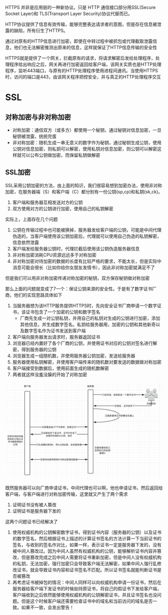 HTTPS 并非是应用层的一种新协议。只是 HTTP 通信接口部分用SSL(Secure Socket Layer)和 TLS(Transport Layer Security)协议代替而已。

HTTP协议提供了信息有效传输，能够完整表达请求者的意图，但是存在信息被泄露的缺陷，所有衍生了HTTPS。

通过对原有的HTTP信息进行加密，即使在中转过程中被抓包或代理截取泄露信息，他们也无法解密推测出原来的信息，这样就保证了HTTP信息传输的安全性

HTTPS就是提供了一个网关，拦截原有的请求，将请求解密后发给处理程序，处理程序给出响应之后，网关再进行加密返回给客户端，该网关实质也是HTTP处理程序，监听443端口，与原有的HTTP处理程序使用进程间通讯。当使用HTTPS时，访问的端口是443，由该网关程序把控安全，并与真正的HTTP处理程序交互

# SSL
## 对称加密与非对称加密
- 对称加密：通信双方（或多方）都使用一个秘钥，通过秘钥对信息加密，一旦秘钥被泄露，统统完蛋
- 非对称加密：随机生成一串无意义的数字作为秘钥，通过秘钥生成公钥，使用公钥对信息加密，则私钥可以解密，使用私钥对信息加密，则公钥可以解密这样就可以公布公钥做加密，而保留私钥做解密

## SSL加密

SSL采用公钥加密的方法，由上面的知识，我们很容易想到加密办法，使用非对称加密，在服务器端（S）和客户端（C）都分别有一份公钥(sp,cp)和私钥(sk,ck)。

1. 客户端和服务器互相发送对方的公钥
2. 双方使用对方的公钥进行加密，使用自己的私钥解密

实际上，上面存在几个问题

1. 公钥在传输过程中也可能被换掉，服务器发给客户端的公钥，可能是中间代理伪造的，当客户端使用该公钥加密后，代理就可以使用自己伪造的私钥解密，信息依然泄露
2. 客户端发给服务器公钥时，代理拦截后使用该公钥伪造服务器信息
3. 非对称加密消耗CPU资源远远多于对称加密
4. 非对称加密对待加密的数据的长度有比较严格的要求，不能太长，但是实际中消息可能会很长（比如你给你女朋友发情书），因此非对称加密就满足不了

但是我们可以用非对称加密传递对称加密的秘钥，双方保存秘钥做对称加密

那么上面的问题就变成了7一个：保证公钥来源的安全性。于是有了数字证书厂商，他们的实现思路具体如下

1. 当服务器想为该HTTP服务提供HTTPS时，先向安全证书厂商申请一个数字证书，该证书包含了一个加密的公钥和数字签名
    - 厂商先生成一对公钥私钥，并用自己的私钥对生成的公钥进行加密，添加其他信息，并生成数字签名。私钥给服务器用，加密的公钥和其他新奇以及数字签名作为证书发送到客户端
2. 客户端向服务器发出请求时，服务器返回证书
3. 浏览器已经内置好了各个厂商的公钥，并使用证书对应的公钥对签名进行解密，得到服务器的公钥
4. 浏览器生成一组随机数，并使用服务器公钥加密，发送给服务器
5. 服务器使用私钥解密，并使用客户端传来的随机数对要发送的数据做对称加密
6. 客户端接受到数据后，使用前面生成的随机数解密
7. 两者就这样没羞没臊的开始了对称加密

![](img/11.jpg)

既然服务器可以向厂商申请证书，中间代理也可以啊，他也申请证书，然后返回给客户端，与客户端进行对称加密传输，这里就又产生了两个需求

1. 证明证书没有被人篡改
2. 证明证书是服务器下发的

这两个问题证书已经解决了

1. 使用权威机构的公钥解密数字证书，得到证书内容（服务器的公钥）以及证书的数字签名，然后根据证书上描述的计算证书签名的方法计算一下当前证书的签名，与收到的签名作对比，如果一样，表示证书一定是服务器下发的，没有被中间人篡改过。因为中间人虽然有权威机构的公钥，能够解析证书内容并篡改，但是篡改完成之后中间人需要将证书重新加密，但是中间人没有权威机构的私钥，无法加密，强行加密只会导致客户端无法解密，如果中间人强行乱修改证书，就会导致证书内容和证书签名不匹配。所以证书签名就能判断证书是否被篡改
2. 再考虑证书被掉包的情况：中间人同样可以向权威机构申请一份证书，然后在服务器给客户端下发证书的时候劫持原证书，将自己的假证书下发给客户端，客户端收到之后依然能够使用权威机构的公钥解密证书，并且证书签名也没问题。但是这个时候客户端还需要检查证书中的域名和当前访问的域名是否一致。如果不一致，会发出警告！


